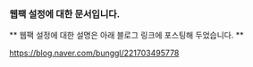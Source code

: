 ### 웹팩 설정에 대한 문서입니다.

** 웹팩 설정에 대한 설명은 아래 블로그 링크에 포스팅해 두었습니다. **

https://blog.naver.com/bunggl/221703495778
